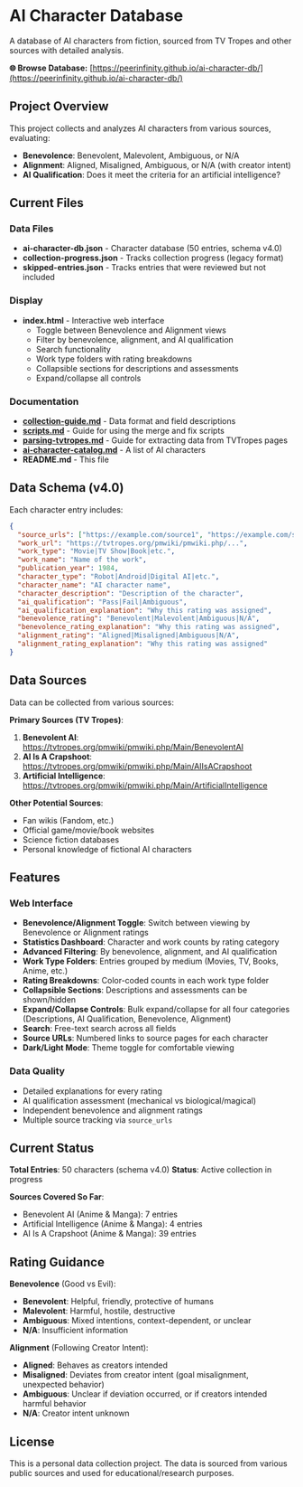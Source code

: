 # AI Character Database

A database of AI characters from fiction, sourced from TV Tropes and other sources with detailed analysis.

**🌐 Browse Database:** [https://peerinfinity.github.io/ai-character-db/](https://peerinfinity.github.io/ai-character-db/)

## Project Overview

This project collects and analyzes AI characters from various sources, evaluating:
- **Benevolence**: Benevolent, Malevolent, Ambiguous, or N/A
- **Alignment**: Aligned, Misaligned, Ambiguous, or N/A (with creator intent)
- **AI Qualification**: Does it meet the criteria for an artificial intelligence?

## Current Files

### Data Files
- **ai-character-db.json** - Character database (50 entries, schema v4.0)
- **collection-progress.json** - Tracks collection progress (legacy format)
- **skipped-entries.json** - Tracks entries that were reviewed but not included

### Display
- **index.html** - Interactive web interface
  - Toggle between Benevolence and Alignment views
  - Filter by benevolence, alignment, and AI qualification
  - Search functionality
  - Work type folders with rating breakdowns
  - Collapsible sections for descriptions and assessments
  - Expand/collapse all controls

### Documentation
- **[collection-guide.md](collection-guide.md)** - Data format and field descriptions
- **[scripts.md](scripts.md)** - Guide for using the merge and fix scripts
- **[parsing-tvtropes.md](parsing-tvtropes.md)** - Guide for extracting data from TVTropes pages
- **[ai-character-catalog.md](ai-character-catalog.md)** - A list of AI characters
- **README.md** - This file

## Data Schema (v4.0)

Each character entry includes:

```json
{
  "source_urls": ["https://example.com/source1", "https://example.com/source2"],
  "work_url": "https://tvtropes.org/pmwiki/pmwiki.php/...",
  "work_type": "Movie|TV Show|Book|etc.",
  "work_name": "Name of the work",
  "publication_year": 1984,
  "character_type": "Robot|Android|Digital AI|etc.",
  "character_name": "AI character name",
  "character_description": "Description of the character",
  "ai_qualification": "Pass|Fail|Ambiguous",
  "ai_qualification_explanation": "Why this rating was assigned",
  "benevolence_rating": "Benevolent|Malevolent|Ambiguous|N/A",
  "benevolence_rating_explanation": "Why this rating was assigned",
  "alignment_rating": "Aligned|Misaligned|Ambiguous|N/A",
  "alignment_rating_explanation": "Why this rating was assigned"
}
```

## Data Sources

Data can be collected from various sources:

**Primary Sources (TV Tropes)**:
1. **Benevolent AI**: https://tvtropes.org/pmwiki/pmwiki.php/Main/BenevolentAI
2. **AI Is A Crapshoot**: https://tvtropes.org/pmwiki/pmwiki.php/Main/AIIsACrapshoot
3. **Artificial Intelligence**: https://tvtropes.org/pmwiki/pmwiki.php/Main/ArtificialIntelligence

**Other Potential Sources**:
- Fan wikis (Fandom, etc.)
- Official game/movie/book websites
- Science fiction databases
- Personal knowledge of fictional AI characters

## Features

### Web Interface
- **Benevolence/Alignment Toggle**: Switch between viewing by Benevolence or Alignment ratings
- **Statistics Dashboard**: Character and work counts by rating category
- **Advanced Filtering**: By benevolence, alignment, and AI qualification
- **Work Type Folders**: Entries grouped by medium (Movies, TV, Books, Anime, etc.)
- **Rating Breakdowns**: Color-coded counts in each work type folder
- **Collapsible Sections**: Descriptions and assessments can be shown/hidden
- **Expand/Collapse Controls**: Bulk expand/collapse for all four categories (Descriptions, AI Qualification, Benevolence, Alignment)
- **Search**: Free-text search across all fields
- **Source URLs**: Numbered links to source pages for each character
- **Dark/Light Mode**: Theme toggle for comfortable viewing

### Data Quality
- Detailed explanations for every rating
- AI qualification assessment (mechanical vs biological/magical)
- Independent benevolence and alignment ratings
- Multiple source tracking via `source_urls`

## Current Status

**Total Entries**: 50 characters (schema v4.0)
**Status**: Active collection in progress

**Sources Covered So Far**:
- Benevolent AI (Anime & Manga): 7 entries
- Artificial Intelligence (Anime & Manga): 4 entries
- AI Is A Crapshoot (Anime & Manga): 39 entries

## Rating Guidance

**Benevolence** (Good vs Evil):
- **Benevolent**: Helpful, friendly, protective of humans
- **Malevolent**: Harmful, hostile, destructive
- **Ambiguous**: Mixed intentions, context-dependent, or unclear
- **N/A**: Insufficient information

**Alignment** (Following Creator Intent):
- **Aligned**: Behaves as creators intended
- **Misaligned**: Deviates from creator intent (goal misalignment, unexpected behavior)
- **Ambiguous**: Unclear if deviation occurred, or if creators intended harmful behavior
- **N/A**: Creator intent unknown

## License

This is a personal data collection project. The data is sourced from various public sources and used for educational/research purposes.

